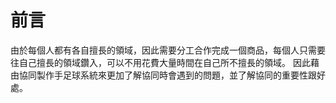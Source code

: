 前言
===

由於每個人都有各自擅長的領域，因此需要分工合作完成一個商品，每個人只需要往自己擅長的領域鑽入，可以不用花費大量時間在自己所不擅長的領域。
因此藉由協同製作手足球系統來更加了解協同時會遇到的問題，並了解協同的重要性跟好處。

